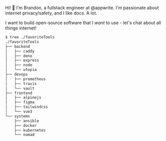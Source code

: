 Hi! :wave: I'm Brandon, a fullstack engineer at @appwrite. I'm passionate about internet privacy/safety, and I like docs. A lot.

I want to build open-source software that I _want_ to use - let's chat about all things internet!
```bash
$ tree ./favoriteTools  
./favoriteTools
├── backend
│   ├── caddy
│   ├── deno
│   ├── express
│   ├── node
│   └── utopia
├── devops
│   ├── prometheus
│   ├── travis
│   └── vault
├── frontend
│   ├── alpinejs
│   ├── figma
│   ├── tailwindcss
│   └── vue3
└── systems
    ├── ansible
    ├── docker
    ├── kubernetes
    └── nomad

```
